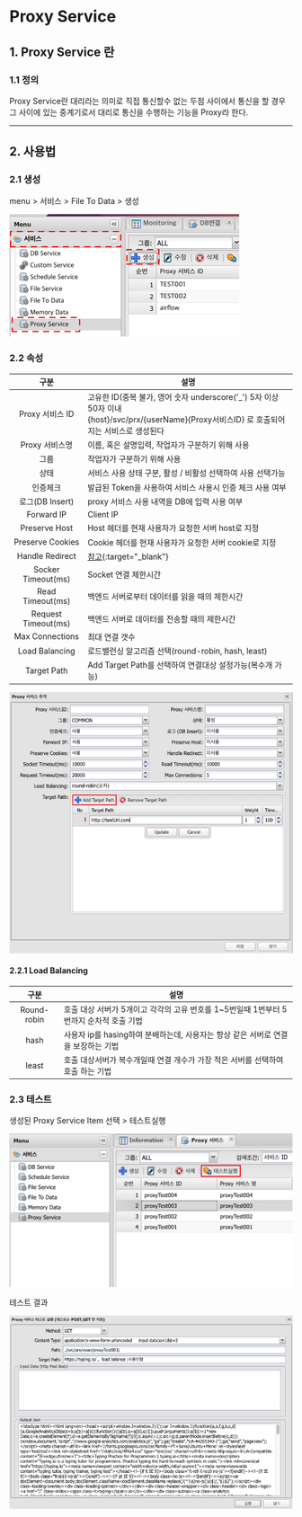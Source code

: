 # Proxy Service
## 1. Proxy Service 란
### 1.1 정의
Proxy Service란 대리라는 의미로 직접 통신할수 없는 두점 사이에서 통신을 할 경우 그 사이에 있는 중계기로서 대리로 통신을 수행하는 기능을 Proxy라 한다.

---
## 2. 사용법
### 2.1 생성
menu > 서비스 > File To Data > 생성

![Service Create](./images/02-service-proxy-01.png)

### 2.2 속성

| 구분 | 설명 |
|:---:|---|
| Proxy 서비스 ID | 고유한 ID(중복 불가, 영어 숫자 underscore('_') 5자 이상 50자 이내<br />{host}/svc/prx/{userName}{Proxy서비스ID} 로 호출되어지는 서비스로 생성된다 |
| Proxy 서비스명 | 이름, 혹은 설명입력, 작업자가 구분하기 위해 사용 |
| 그룹 | 작업자가 구분하기 위해 사용 |
| 상태 | 서비스 사용 상태 구분, 활성 / 비활성 선택하여 사용 선택가능 |
| 인증체크 | 발급된 Token을 사용하여 서비스 사용시 인증 체크 사용 여부 |
| 로그(DB Insert) | proxy 서비스 사용 내역을 DB에 입력 사용 여부 |
| Forward IP | Client IP |
| Preserve Host | Host 헤더를 현재 사용자가 요청한 서버 host로 지정 |
| Preserve Cookies | Cookie 헤더를 현재 사용자가 요청한 서버 cookie로 지정 |
| Handle Redirect | [참고](https://hc.apache.org/httpcomponents-client-ga/httpclient/apidocs/org/apache/http/client/config/RequestConfig.Builder.html#setRedirectsEnabled(boolean)){:target="_blank"} |
| Socker Timeout(ms) | Socket 연결 제한시간 |
| Read Timeout(ms) | 백엔드 서버로부터 데이터를 읽을 때의 제한시간 |
| Request Timeout(ms) | 백엔드 서버로 데이터를 전송할 때의 제한시간 |
| Max Connections | 최대 연결 갯수 |
| Load Balancing | 로드밸런싱 알고리즘 선택(round-robin, hash, least) |
| Target Path | Add Target Path를 선택하여 연결대상 설정가능(복수개 가능) |

![Attribute](./images/02-service-proxy-02.png)

#### 2.2.1 Load Balancing

| 구분 | 설명 |
|:---:|---|
| Round-robin | 호출 대상 서버가 5개이고 각각의 고유 번호를 1~5번일때 1번부터 5번까지 순차적 호출 기법 |
| hash | 사용자 ip를 hasing하여 분배하는데, 사용자는 항상 같은 서버로 연결을 보장하는 기법 |
| least | 호출 대상서버가 복수개일때 연결 개수가 가장 적은 서버를 선택하여 호출 하는 기법 |

### 2.3 테스트

생성된 Proxy Service Item 선택 > 테스트실행

![test](./images/02-service-proxy-03.png)

테스트 결과

![test result](./images/02-service-proxy-04.png)